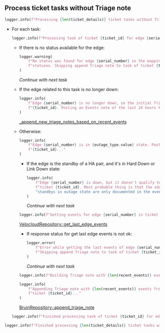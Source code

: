 ## Process ticket tasks without Triage note

```python
logger.info(f"Processing {len(ticket_details)} ticket tasks without Triage note...")
```

* For each task:
    ```python
    logger.info(f"Processing task of ticket {ticket_id} for edge {serial_number} without Triage note...")
    ```

    * If there is no status available for the edge:
      ```python
      logger.warning(
          f"No status was found for edge {serial_number} in the mapping between edges' serial numbers and "
          f"statuses. Skipping append Triage note to task of ticket {ticket_id}..."
      )
      ```
      _Continue with next task_

    * If the edge related to this task is no longer down:
      ```python
      logger.info(
          f"Edge {serial_number} is no longer down, so the initial Triage note won't be posted to ticket "
          f"{ticket_id}. Posting an Events note of the last 24 hours to the ticket so it's not blank..."
      )
      ```

        [_append_new_triage_notes_based_on_recent_events](_append_new_triage_notes_based_on_recent_events.md)

    * Otherwise:
        ```python
        logger.info(
            f"Edge {serial_number} is in {outage_type.value} state. Posting initial Triage note to ticket "
            f"{ticket_id}..."
        )
        ```

        * If the edge is the standby of a HA pair, and it's in Hard Down or Link Down state:
          ```python
          logger.info(
              f"Edge {serial_number} is down, but it doesn't qualify to be documented as a Service Outage in "
              f"ticket {ticket_id}. Most probable thing is that the edge is the standby of a HA pair, and "
              "standbys in outage state are only documented in the event of a Soft Down. Skipping..."
          )
          ```
          _Continue with next task_

        ```python
        logger.info(f"Getting events for edge {serial_number} in ticket {ticket_id}...")
        ```

        [VelocloudRepository::get_last_edge_events](../../repositories/velocloud_repository/get_last_edge_events.md)

        * If response status for get last edge events is not ok:
          ```python
          logger.error(
              f"Error while getting the last events of edge {serial_number}: {recent_events_response}. "
              f"Skipping append Triage note to task of ticket {ticket_id}..."
          )
          ```
          _Continue with next task_

        ```python
        logger.info(f"Building Triage note with {len(recent_events)} events from edge {serial_number}...")
        ```

        ```python
        logger.info(
            f"Appending Triage note with {len(recent_events)} events from edge {serial_number} to "
            f"ticket {ticket_id}..."
        )
        ```

        [BruinRepository::append_triage_note](../../repositories/bruin_repository/append_triage_note.md)

    ```python
    logger.info(f"Finished processing task of ticket {ticket_id} for edge {serial_number}!")
    ```

```python
logger.info(f"Finished processing {len(ticket_details)} ticket tasks without Triage note!")
```